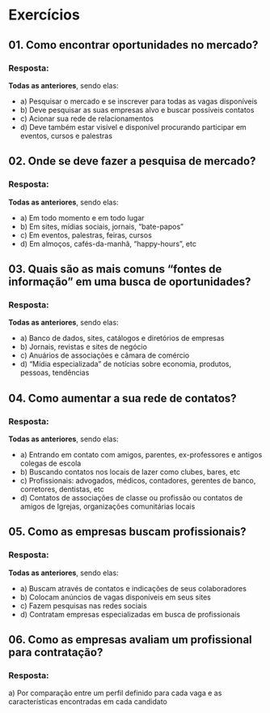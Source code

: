 # Exercícios


## 01. Como encontrar oportunidades no mercado?

### Resposta:
**Todas as anteriores**, sendo elas:
- a) Pesquisar o mercado e se inscrever para todas as vagas disponíveis
- b) Deve pesquisar as suas empresas alvo e buscar possíveis contatos
- c) Acionar sua rede de relacionamentos
- d) Deve também estar visível e disponível procurando participar em eventos, cursos e palestras

## 02. Onde se deve fazer a pesquisa de mercado?

### Resposta:
**Todas as anteriores**, sendo elas:
- a) Em todo momento e em todo lugar
- b) Em sites, mídias sociais, jornais, “bate-papos”
- c) Em eventos, palestras, feiras, cursos
- d) Em almoços, cafés-da-manhã, “happy-hours”, etc

## 03. Quais são as mais comuns “fontes de informação” em uma busca de oportunidades?

### Resposta:
**Todas as anteriores**, sendo elas:
- a) Banco de dados, sites, catálogos e diretórios de empresas
- b) Jornais, revistas e sites de negócio
- c) Anuários de associações e câmara de comércio
- d) “Mídia especializada” de notícias sobre economia, produtos, pessoas, tendências


## 04. Como aumentar a sua rede de contatos?

### Resposta:
**Todas as anteriores**, sendo elas:
- a) Entrando em contato com amigos, parentes, ex-professores e antigos colegas de escola
- b) Buscando contatos nos locais de lazer como clubes, bares, etc
- c) Profissionais: advogados, médicos, contadores, gerentes de banco, corretores, dentistas, etc
- d) Contatos de associações de classe ou profissão ou contatos de amigos de Igrejas, organizações comunitárias locais


## 05. Como as empresas buscam profissionais?

### Resposta:
**Todas as anteriores**, sendo elas:
- a) Buscam através de contatos e indicações de seus colaboradores
- b) Colocam anúncios de vagas disponíveis em seus sites
- c) Fazem pesquisas nas redes sociais
- d) Contratam empresas especializadas em busca de profissionais


## 06. Como as empresas avaliam um profissional para contratação?

### Resposta:
a) Por comparação entre um perfil definido para cada vaga e as características encontradas em cada candidato
